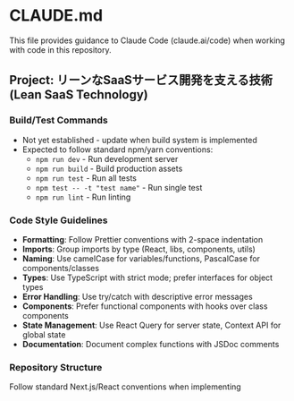 # CLAUDE.md

This file provides guidance to Claude Code (claude.ai/code) when working with code in this repository.

## Project: リーンなSaaSサービス開発を支える技術 (Lean SaaS Technology)

### Build/Test Commands
- Not yet established - update when build system is implemented
- Expected to follow standard npm/yarn conventions:
  - `npm run dev` - Run development server
  - `npm run build` - Build production assets
  - `npm run test` - Run all tests
  - `npm test -- -t "test name"` - Run single test
  - `npm run lint` - Run linting

### Code Style Guidelines
- **Formatting**: Follow Prettier conventions with 2-space indentation
- **Imports**: Group imports by type (React, libs, components, utils)
- **Naming**: Use camelCase for variables/functions, PascalCase for components/classes
- **Types**: Use TypeScript with strict mode; prefer interfaces for object types
- **Error Handling**: Use try/catch with descriptive error messages
- **Components**: Prefer functional components with hooks over class components
- **State Management**: Use React Query for server state, Context API for global state
- **Documentation**: Document complex functions with JSDoc comments

### Repository Structure
Follow standard Next.js/React conventions when implementing